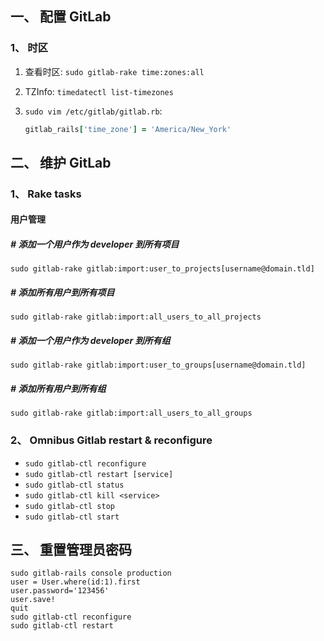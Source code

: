 ## 一、 配置 GitLab

### 1、 时区
1. 查看时区: `sudo gitlab-rake time:zones:all`  

2. TZInfo: `timedatectl list-timezones`  

3. `sudo vim /etc/gitlab/gitlab.rb`:  
   ```rb
   gitlab_rails['time_zone'] = 'America/New_York'
   ```

## 二、 维护 GitLab
### 1、 Rake tasks
#### 用户管理
##### \# 添加一个用户作为 developer 到所有项目
```
sudo gitlab-rake gitlab:import:user_to_projects[username@domain.tld]
```
##### \# 添加所有用户到所有项目
```
sudo gitlab-rake gitlab:import:all_users_to_all_projects
```
##### \# 添加一个用户作为 developer 到所有组
```
sudo gitlab-rake gitlab:import:user_to_groups[username@domain.tld]
```
##### \# 添加所有用户到所有组
```
sudo gitlab-rake gitlab:import:all_users_to_all_groups
```


### 2、 Omnibus Gitlab restart & reconfigure

- `sudo gitlab-ctl reconfigure`
- `sudo gitlab-ctl restart [service]`
- `sudo gitlab-ctl status`
- `sudo gitlab-ctl kill <service>`
- `sudo gitlab-ctl stop`
- `sudo gitlab-ctl start`


## 三、 重置管理员密码

```
sudo gitlab-rails console production
user = User.where(id:1).first
user.password='123456'
user.save!
quit
sudo gitlab-ctl reconfigure
sudo gitlab-ctl restart
```

